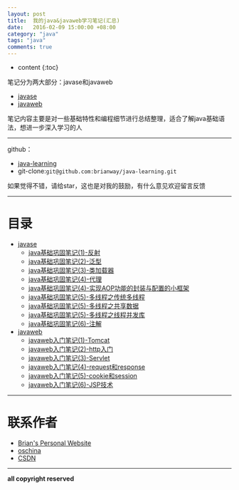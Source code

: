 ```yaml
---
layout: post
title:  我的java&javaweb学习笔记(汇总)
date:   2016-02-09 15:00:00 +08:00
category: "java"
tags: "java"
comments: true
---
```


* content
{:toc}



笔记分为两大部分：javase和javaweb

- [javase](http://my.oschina.net/brianway/blog?catalog=3475426)
- [javaweb](http://my.oschina.net/brianway/blog?catalog=3475425)


笔记内容主要是对一些基础特性和编程细节进行总结整理，适合了解java基础语法，想进一步深入学习的人

----

github：

- [java-learning](https://github.com/brianway/java-learning)
- git-clone:`git@github.com:brianway/java-learning.git`


如果觉得不错，请给star，这也是对我的鼓励，有什么意见欢迎留言反馈


-----

# 目录

  - [javase](http://my.oschina.net/brianway/blog?catalog=3475426)
    - [java基础巩固笔记(1)-反射](http://my.oschina.net/brianway/blog/599795)
    - [java基础巩固笔记(2)-泛型](http://my.oschina.net/brianway/blog/599796)
    - [java基础巩固笔记(3)-类加载器](http://my.oschina.net/brianway/blog/613524)
    - [java基础巩固笔记(4)-代理](http://my.oschina.net/brianway/blog/613525)
    - [java基础巩固笔记(4)-实现AOP功能的封装与配置的小框架](http://my.oschina.net/brianway/blog/613526)
    - [java基础巩固笔记(5)-多线程之传统多线程](http://my.oschina.net/brianway/blog/614175)
    - [java基础巩固笔记(5)-多线程之共享数据](http://my.oschina.net/brianway/blog/614176)
    - [java基础巩固笔记(5)-多线程之线程并发库](http://my.oschina.net/brianway/blog/614177)
	- [java基础巩固笔记(6)-注解](http://my.oschina.net/brianway/blog/618037)
  - [javaweb](http://my.oschina.net/brianway/blog?catalog=3475425)
    - [javaweb入门笔记(1)-Tomcat](http://my.oschina.net/brianway/blog/614205)
    - [javaweb入门笔记(2)-http入门](http://my.oschina.net/brianway/blog/614213)
    - [javaweb入门笔记(3)-Servlet](http://my.oschina.net/brianway/blog/614214)
    - [javaweb入门笔记(4)-request和response](http://my.oschina.net/brianway/blog/614215)
    - [javaweb入门笔记(5)-cookie和session](http://my.oschina.net/brianway/blog/614216)
    - [javaweb入门笔记(6)-JSP技术](http://my.oschina.net/brianway/blog/614217)


-----

# 联系作者

- [Brian's Personal Website](http://brianway.github.io/)
- [oschina](http://my.oschina.net/brianway)
- [CSDN](http://blog.csdn.net/h3243212/)


-----

**all copyright reserved**